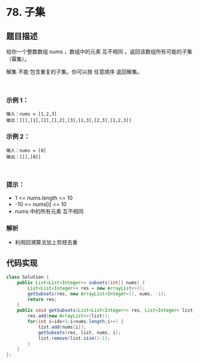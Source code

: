 # 78. 子集

## 题目描述
给你一个整数数组 nums ，数组中的元素 互不相同 。返回该数组所有可能的子集（幂集）。

解集 不能 包含重复的子集。你可以按 任意顺序 返回解集。

 

### 示例 1：
```
输入：nums = [1,2,3]
输出：[[],[1],[2],[1,2],[3],[1,3],[2,3],[1,2,3]]
```
### 示例 2：
```
输入：nums = [0]
输出：[[],[0]]
```
 

### 提示：

 - 1 <= nums.length <= 10
 - -10 <= nums[i] <= 10
 - nums 中的所有元素 互不相同

### 解析
 - 利用回溯算法加上剪枝去重





## 代码实现
```Java
class Solution {
    public List<List<Integer>> subsets(int[] nums) {
        List<List<Integer>> res = new ArrayList<>();
		getSubsets(res, new ArrayList<Integer>(), nums, -1);
		return res;
    }
    public void getSubsets(List<List<Integer>> res, List<Integer> list, int[] nums, int idx) {
		res.add(new ArrayList<>(list));
		for(int i=idx+1;i<nums.length;i++) {
			list.add(nums[i]);
			getSubsets(res, list, nums, i);
			list.remove(list.size()-1);
		}
	}
};
```